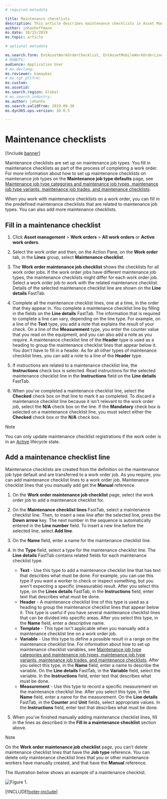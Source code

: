 ```yaml
---
# required metadata

title: Maintenance checklists
description: This article describes maintenance checklists in Asset Management.
author: johanhoffmann
ms.date: 10/15/2019
ms.topic: article

# optional metadata

ms.search.form: EntAssetWorkOrderChecklist, EntAssetMobileWorkOrderLineChecklistDetails 
# ROBOTS: 
audience: Application User
# ms.devlang: 
ms.reviewer: kamaybac
# ms.tgt_pltfrm: 
ms.custom: 
ms.assetid: 
ms.search.region: Global
# ms.search.industry: 
ms.author: johanho
ms.search.validFrom: 2019-09-30
ms.dyn365.ops.version: 10.0.5

---
```



# Maintenance checklists

[!include [banner](../../includes/banner.md)]



Maintenance checklists are set up on maintenance job types. You fill in maintenance checklists as part of the process of completing a work order. For more information about how to set up maintenance checklists on maintenance job types on the **Maintenance job type defaults** page, see [Maintenance job type categories and maintenance job types, maintenance job type variants, maintenance job trades, and maintenance checklists](../setup-for-work-orders/job-groups-and-job-types-variants-trades-and-checklists.md).

When you work with maintenance checklists on a work order, you can fill in the predefined maintenance checklists that are related to maintenance job types. You can also add more maintenance checklists.


## Fill in a maintenance checklist

1. Click **Asset management** > **Work orders** > **All work orders** or **Active work orders**.

2. Select the work order and then, on the Action Pane, on the **Work order** tab, in the **Lines** group, select **Maintenance checklist**.

3. The **Work order maintenance job checklist** shows the checklists for all work order jobs. If the work order jobs have different maintenance job types, the maintenance checklists might differ for each work order job. Select a work order job to work with the related maintenance checklist. Details of the selected maintenance checklist line are shown on the **Line details** FastTab.

4. Complete all the maintenance checklist lines, one at a time, in the order that they appear in. You complete a maintenance checklist line by filling in the fields on the **Line details** FastTab. The information that is required to complete a line can vary, depending on the line type. For example, on a line of the **Text** type, you add a note that explains the result of your check. On a line of the **Measurement** type, you enter the counter value that you read on the equipment, and you can also add a note as you require. A maintenance checklist line of the **Header** type is used as a heading to group the maintenance checklist lines that appear below it. You don't have to fill in a header. As for all other types of maintenance checklist lines, you can add a note to a line of the **Header** type.

5. If instructions are related to a maintenance checklist line, the **Instructions** check box is selected. Read instructions for the selected maintenance checklist line in the **Instructions** field on the **Line details** FastTab.

6. When you've completed a maintenance checklist line, select the **Checked** check box on that line to mark it as completed. To discard a maintenance checklist line because it isn't relevant to the work order job, select the **N/A** check box on the line. If the **Mandatory** check box is selected on a maintenance checklist line, you must select either the **Checked** check box or the **N/A** check box.

>[!NOTE]
>You can only update maintenance checklist registrations if the work order is in an [Active](../setup-for-work-orders/work-order-lifecycle-states.md) lifecycle state.  


## Add a maintenance checklist line

Maintenance checklists are created from the definition on the maintenance job type default and are transferred to a work order job. As you require, you can add maintenance checklist lines to a work order job. Maintenance checklist lines that you manually add get the **Manual** reference.

1. On the **Work order maintenance job checklist** page, select the work order job to add a maintenance checklist for.

2. On the **Maintenance checklist lines** FastTab, select a maintenance checklist line. Then, to insert a new line after the selected line, press the **Down arrow** key. The next number in the sequence is automatically entered in the **Line number** field. To insert a new line before the selected line, select **Add line**. 

3. On the **Name** field, enter a name for the maintenance checklist line.

4. In the **Type** field, select a type for the maintenance checklist line. The **Line details** FastTab contains related fields for each maintenance checklist type.
    - **Text** - Use this type to add a maintenance checklist line that has text that describes what must be done. For example, you can use this type if you want a worker to check or inspect something, but you aren't expecting a specific (measurable) result. After you select this type, on the **Lines details** FastTab, in the **Instructions** field, enter text that describes what must be done.
    - **Header** - A maintenance checklist line of this type is used as a heading to group the maintenance checklist lines that appear below it. This type is useful if you have several maintenance checklist lines that can be divided into specific areas. After you select this type, in the **Name** field, enter a descriptive name.
    - **Template** - This type isn't applicable when you manually add a maintenance checklist line on a work order job.  
    - **Variable** - Use this type to define a possible result in a range on the maintenance checklist line. For information about how to set up maintenance checklist variables, see [Maintenance job type categories and maintenance job types, maintenance job type variants, maintenance job trades, and maintenance checklists](../setup-for-work-orders/job-groups-and-job-types-variants-trades-and-checklists.md). After you select this type, in the **Name** field, enter a name to describe the variable. On the **Line details** FastTab, in the **Variable** field, select the variable. In the **Instructions** field, enter text that describes what must be done.
    - **Measurement** - Use this type to record a specific measurement on the maintenance checklist line. After you select this type, in the **Name** field, enter a name for the measurement. On the **Line details** FastTab, in the **Counter** and **Unit** fields, select appropriate values. In the **Instructions** field, enter text that describes what must be done.

5. When you've finished manually adding maintenance checklist lines, fill in the lines as described in the **Fill in a maintenance checklist** section above.

>[!NOTE]
>On the **Work order maintenance job checklist** page, you can't delete maintenance checklist lines that have the **Job type** reference. You can delete only maintenance checklist lines that you or other maintenance workers have manually created, and that have the **Manual** reference.

The illustration below shows an example of a maintenance checklist.

![Figure 1.](media/14-work-orders.png)



[!INCLUDE[footer-include](../../../includes/footer-banner.md)]